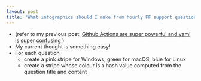 ```yaml
---
layout: post
title: "What infographics should I make from hourly FF support questions? Barcode with a stripe for Operating System, and a stripe for hash of the question?"
---
```

*   (refer to my previous post: [Github Actions are super powerful and yaml is super confusing](http://rolandtanglao.com/2020/10/18/p1-github-actions-super-great-yaml-is-super-confusing/)  )
*   My current thought is something easy!
*   For each question
    *   create a pink stripe for Windows, green for macOS, blue for Linux
    *   create a stripe whose colour is a hash value computed from the question title and content
